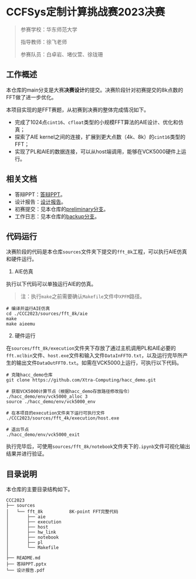 # CCFSys定制计算挑战赛2023决赛

> 参赛学校：华东师范大学
> 
> 指导教师：徐飞老师
> 
> 参赛队员：白卓岩、堵仪萱、徐珑珊

## 工作概述

本仓库的main分支是大赛**决赛设计**的提交。决赛阶段针对初赛提交的8k点数的FFT做了进一步优化。

本项目实现的是FFT赛题，从初赛到决赛的整体完成情况如下。

- 完成了1024点`cint16`、`cfloat`类型的小规模FFT算法的AIE设计、优化和仿真；
- 探索了AIE kernel之间的连接，扩展到更大点数（4k、8k）的`cint16`类型的FFT；
- 实现了PL和AIE的数据连接，可以从host端调用，能够在VCK5000硬件上运行。

## 相关文档
- 答辩PPT：[答辩PPT](https://github.com/abuqiqi/CCC2023/blob/main/%E7%AD%94%E8%BE%A9PPT.pptx)。
- 设计报告：[设计报告](https://github.com/abuqiqi/CCC2023/blob/main/%E8%AE%BE%E8%AE%A1%E6%8A%A5%E5%91%8A.pdf)。
- 初赛提交：见本仓库的[preliminary分支](https://github.com/abuqiqi/CCC2023/tree/preliminary)。
- 工作日志：见本仓库的[backup分支](https://github.com/abuqiqi/CCC2023/tree/backup)。

## 代码运行
决赛阶段的代码是本仓库`sources`文件夹下提交的`fft_8k`工程，可以执行AIE仿真和硬件运行。

1. AIE仿真

执行以下代码可以单独运行AIE的仿真。
> 注：执行`make`之前需要确认`Makefile`文件中`XPFM`路径。

```shell
# 编译并运行AIE仿真
cd ./CCC2023/sources/fft_8k/aie
make
make aieemu
```

2. 硬件运行

在`sources/fft_8k/execution`文件夹下存放了通过主机调用PL和AIE必要的`fft.xclbin`文件、`host.exe`文件和输入文件`DataInFFTO.txt`，以及运行完毕所产生的输出文件`DataOutFFT0.txt`。如需在VCK5000上运行，可执行以下代码。

```shell
# 克隆hacc_demo仓库
git clone https://github.com/Xtra-Computing/hacc_demo.git

# 获取VCK5000计算节点（根据hacc_demo存放路径修改指令）
./hacc_demo/env/vck5000_alloc 3
source ./hacc_demo/env/vck5000_env

# 在本项目的execution文件夹下运行可执行文件
./CCC2023/sources/fft_4k/execution/host.exe

# 退出节点
./hacc_demo/env/vck5000_exit
```

执行完毕后，可使用`sources/fft_8k/notebook`文件夹下的`.ipynb`文件可视化输出结果并进行验证。

## 目录说明
本仓库的主要目录结构如下。
```
CCC2023
├── sources
│   └── fft_8k          8K-point FFT完整代码
│       ├── aie
│       ├── execution
│       ├── host
│       ├── hw_link
│       ├── notebook
│       ├── pl
│       └── Makefile
│
├── README.md
├── 答辩PPT.pptx
└── 设计报告.pdf
```